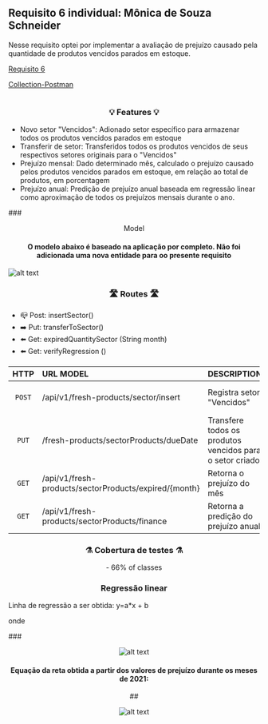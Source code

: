 ## Requisito 6 individual: Mônica de Souza Schneider

Nesse requisito optei por implementar a avaliação de prejuízo causado pela quantidade de produtos vencidos parados em estoque.

[Requisito 6](https://docs.google.com/document/d/1FWNm0zGHImoh-YvxqscE2r6UQKhIih1e/edit?usp=sharing&ouid=104577740136334641024&rtpof=true&sd=true) 

[Collection-Postman](https://www.getpostman.com/collections/3e29628f42dc6dc8d81c)

``` 

```
### <center> 💡 Features 💡</center>
- Novo setor "Vencidos": Adionado setor específico para armazenar todos os produtos vencidos parados em estoque
- Transferir de setor: Transferidos todos os produtos vencidos de seus respectivos setores originais para o "Vencidos"
- Prejuízo mensal: Dado determinado mês, calculado o prejuízo causado pelos produtos vencidos parados em estoque, em relação ao total de produtos, em porcentagem
- Prejuízo anual: Predição de prejuízo anual baseada em regressão linear como aproximação de todos os prejuízos mensais durante o ano.

###<center> Model </center>
#### <center> O modelo abaixo é baseado na aplicação por completo. Não foi adicionada uma nova entidade para oo presente requisito <center>
![alt text](https://cdn.discordapp.com/attachments/994271189616840765/1009214070374797312/modelDesafio3.png)

### <center> 🛣️ Routes 🛣️</center>
 
-  📪 Post: insertSector()
-  ➡️ Put: transferToSector()
-  ⬅️ Get: expiredQuantitySector (String month)
-  ⬅️ Get: verifyRegression ()

|  HTTP  | URL MODEL                                | DESCRIPTION                                                                     |    US-CODE     |
|:------:|:-----------------------------------------|:--------------------------------------------------------------------------------|:--------------:|
| `POST` | /api/v1/fresh-products/sector/insert     | Registra setor "Vencidos"        | ml-vencidos-06 |
| `PUT`  | /fresh-products/sectorProducts/dueDate   | Transfere todos os produtos vencidos para o setor criado          | ml-vencidos-06 |
| `GET`  | /api/v1/fresh-products/sectorProducts/expired/{month}    | Retorna o prejuízo do mês        | ml-vencidos-06 |
| `GET`  | /api/v1/fresh-products/sectorProducts/finance | Retorna a predição do prejuízo anual                                            | ml-vencidos-06 |



### <center>⚗️ Cobertura de testes ⚗️ </center>
<center> - 66% of classes </center>

### <center> Regressão linear </center>
Linha de regressão a ser obtida: y=a*x + b

onde 

###<center> ![alt text](https://cdn.discordapp.com/attachments/994271189616840765/1009217106258182154/Captura_de_Tela_2022-08-16_as_18.43.21.png) <center>

#### <center> Equação da reta obtida a partir dos valores de prejuízo durante os meses de 2021: #### 


##<center> ![alt text](https://cdn.discordapp.com/attachments/994271189616840765/1009423976998641744/WhatsApp_Image_2022-08-17_at_08.13.35.jpeg) <center>
